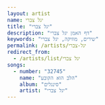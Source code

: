 ```yaml
---
layout: artist
name: יגל צברי
title: "יגל צברי"
description: "דף האמן יגל צברי"
keywords: "שירים, מוזיקה, יגל צברי"
permalink: /artists/יגל-צברי
redirect_from:
  - /artists/list/יגל צברי
songs:
  - number: "32745"
    name: "הלב הוא הקובע"
    album: "סינגלים"
    artist: "יגל צברי"
---
```

